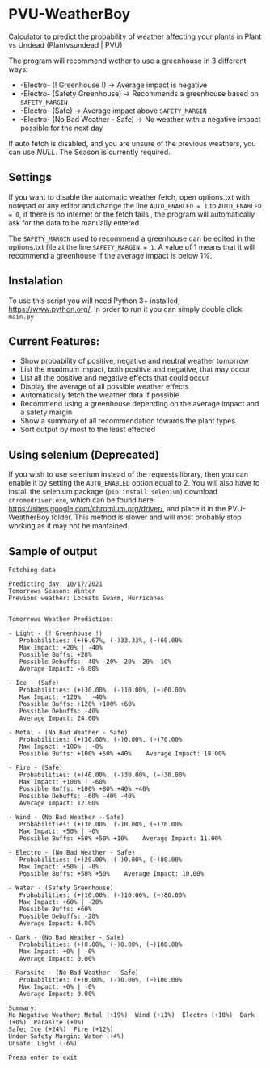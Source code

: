 # PVU-WeatherBoy
 Calculator to predict the probability of weather affecting your plants in Plant vs Undead (Plantvsundead | PVU)

The program will recommend wether to use a greenhouse in 3 different ways:
* -Electro- (! Greenhouse !) -> Average impact is negative
* -Electro- (Safety Greenhouse) -> Recommends a greenhouse based on `SAFETY_MARGIN`
* -Electro- (Safe) -> Average impact above `SAFETY_MARGIN`
* -Electro- (No Bad Weather - Safe) -> No weather with a negative impact possible for the next day

If auto fetch is disabled, and you are unsure of the previous weathers, you can use *NULL*.
The Season is currently required.

## Settings
If you want to disable the automatic weather fetch, open options.txt with notepad or any editor and
change the line `AUTO_ENABLED = 1` to `AUTO_ENABLED = 0`, if there is no internet or the fetch fails
, the program will automatically ask for the data to be manually entered.

The `SAFETY_MARGIN`  used to recommend a greenhouse can be edited in the options.txt file
at the line `SAFETY_MARGIN = 1`.
A value of 1 means that it will recommend a greenhouse if the average impact is below 1%.

## Instalation
To use this script you will need Python 3+ installed, https://www.python.org/. 
In order to run it you can simply double click `main.py`

## Current Features:
* Show probability of positive, negative and neutral weather tomorrow
* List the maximum impact, both positive and negative, that may occur
* List all the positive and negative effects that could occur
* Display the average of all possible weather effects
* Automatically fetch the weather data if possible
* Recommend using a greenhouse depending on the average impact and a safety margin
* Show a summary of all recommendation towards the plant types
* Sort output by most to the least effected

## Using selenium (Deprecated)

If you wish to use selenium instead of the requests library, then you can enable it by setting the 
`AUTO_ENABLED` option equal to 2. You will also have to install the selenium package (`pip install selenium`)
download `chromedriver.exe`, which can be found here:
https://sites.google.com/chromium.org/driver/, and place it in the PVU-WeatherBoy folder.
This method is slower and will most probably stop working as it may not be mantained.


## Sample of output
```
Fetching data

Predicting day: 10/17/2021
Tomorrows Season: Winter
Previous weather: Locusts Swarm, Hurricanes


Tomorrows Weather Prediction:

- Light - (! Greenhouse !) 
   Probabilities: (+)6.67%, (-)33.33%, (~)60.00%
   Max Impact: +20% | -40%
   Possible Buffs: +20% 
   Possible Debuffs: -40% -20% -20% -20% -10% 
   Average Impact: -6.00%

- Ice - (Safe)
   Probabilities: (+)30.00%, (-)10.00%, (~)60.00%
   Max Impact: +120% | -40%
   Possible Buffs: +120% +100% +60%
   Possible Debuffs: -40%
   Average Impact: 24.00%

- Metal - (No Bad Weather - Safe)
   Probabilities: (+)30.00%, (-)0.00%, (~)70.00%
   Max Impact: +100% | -0%
   Possible Buffs: +100% +50% +40%    Average Impact: 19.00%

- Fire - (Safe)
   Probabilities: (+)40.00%, (-)30.00%, (~)30.00%
   Max Impact: +100% | -60%
   Possible Buffs: +100% +80% +40% +40%
   Possible Debuffs: -60% -40% -40%
   Average Impact: 12.00%

- Wind - (No Bad Weather - Safe)
   Probabilities: (+)30.00%, (-)0.00%, (~)70.00%
   Max Impact: +50% | -0%
   Possible Buffs: +50% +50% +10%    Average Impact: 11.00%

- Electro - (No Bad Weather - Safe)
   Probabilities: (+)20.00%, (-)0.00%, (~)80.00%
   Max Impact: +50% | -0%
   Possible Buffs: +50% +50%    Average Impact: 10.00%

- Water - (Safety Greenhouse)
   Probabilities: (+)10.00%, (-)10.00%, (~)80.00%
   Max Impact: +60% | -20%
   Possible Buffs: +60%
   Possible Debuffs: -20%
   Average Impact: 4.00%

- Dark - (No Bad Weather - Safe)
   Probabilities: (+)0.00%, (-)0.00%, (~)100.00%
   Max Impact: +0% | -0%
   Average Impact: 0.00%

- Parasite - (No Bad Weather - Safe)
   Probabilities: (+)0.00%, (-)0.00%, (~)100.00%
   Max Impact: +0% | -0%
   Average Impact: 0.00%

Summary:
No Negative Weather: Metal (+19%)  Wind (+11%)  Electro (+10%)  Dark (+0%)  Parasite (+0%)
Safe: Ice (+24%)  Fire (+12%)
Under Safety Margin: Water (+4%)
Unsafe: Light (-6%)

Press enter to exit
```